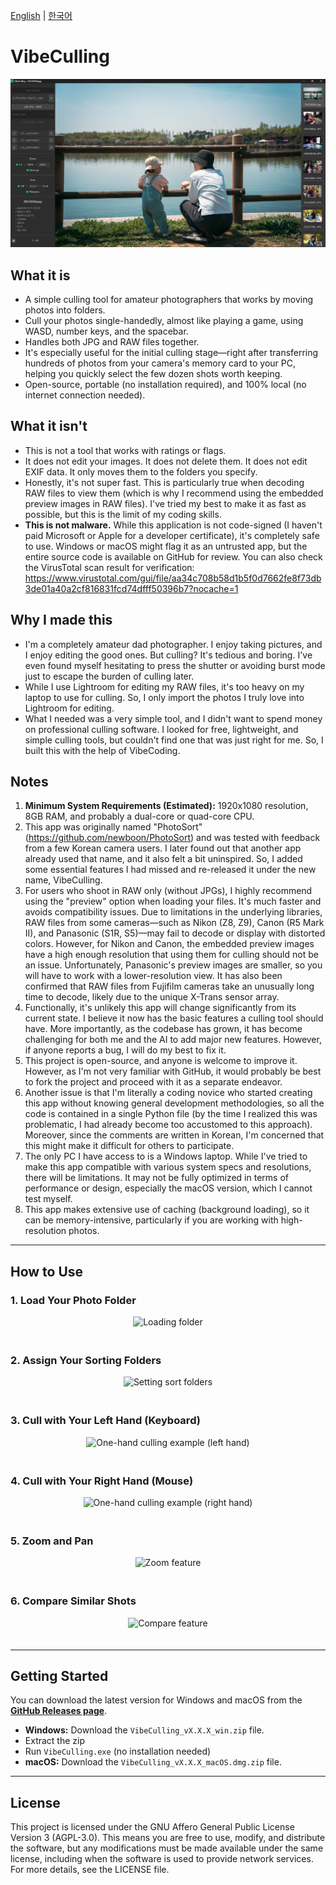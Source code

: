 [English](README.md) | [한국어](README.ko.md)

# VibeCulling

![VibeCulling Screenshot](./.github/assets/vibeculling_main.png)

## What it is
*   A simple culling tool for amateur photographers that works by moving photos into folders.
*   Cull your photos single-handedly, almost like playing a game, using WASD, number keys, and the spacebar.
*   Handles both JPG and RAW files together.
*   It's especially useful for the initial culling stage—right after transferring hundreds of photos from your camera's memory card to your PC, helping you quickly select the few dozen shots worth keeping.
*   Open-source, portable (no installation required), and 100% local (no internet connection needed).

## What it isn't
*   This is not a tool that works with ratings or flags.
*   It does not edit your images. It does not delete them. It does not edit EXIF data. It only moves them to the folders you specify.
*   Honestly, it's not super fast. This is particularly true when decoding RAW files to view them (which is why I recommend using the embedded preview images in RAW files). I've tried my best to make it as fast as possible, but this is the limit of my coding skills.
*   **This is not malware.** While this application is not code-signed (I haven't paid Microsoft or Apple for a developer certificate), it's completely safe to use. Windows or macOS might flag it as an untrusted app, but the entire source code is available on GitHub for review. You can also check the VirusTotal scan result for verification: https://www.virustotal.com/gui/file/aa34c708b58d1b5f0d7662fe8f73db3de01a40a2cf816831fcd74dfff50396b7?nocache=1

## Why I made this
*   I'm a completely amateur dad photographer. I enjoy taking pictures, and I enjoy editing the good ones. But culling? It's tedious and boring. I've even found myself hesitating to press the shutter or avoiding burst mode just to escape the burden of culling later.
*   While I use Lightroom for editing my RAW files, it's too heavy on my laptop to use for culling. So, I only import the photos I truly love into Lightroom for editing.
*   What I needed was a very simple tool, and I didn't want to spend money on professional culling software. I looked for free, lightweight, and simple culling tools, but couldn't find one that was just right for me. So, I built this with the help of VibeCoding.

## Notes
1.  **Minimum System Requirements (Estimated):** 1920x1080 resolution, 8GB RAM, and probably a dual-core or quad-core CPU.
2.  This app was originally named "PhotoSort"(https://github.com/newboon/PhotoSort) and was tested with feedback from a few Korean camera users. I later found out that another app already used that name, and it also felt a bit uninspired. So, I added some essential features I had missed and re-released it under the new name, VibeCulling.
3.  For users who shoot in RAW only (without JPGs), I highly recommend using the "preview" option when loading your files. It's much faster and avoids compatibility issues. Due to limitations in the underlying libraries, RAW files from some cameras—such as Nikon (Z8, Z9), Canon (R5 Mark II), and Panasonic (S1R, S5)—may fail to decode or display with distorted colors. However, for Nikon and Canon, the embedded preview images have a high enough resolution that using them for culling should not be an issue. Unfortunately, Panasonic's preview images are smaller, so you will have to work with a lower-resolution view. It has also been confirmed that RAW files from Fujifilm cameras take an unusually long time to decode, likely due to the unique X-Trans sensor array.
4.  Functionally, it's unlikely this app will change significantly from its current state. I believe it now has the basic features a culling tool should have. More importantly, as the codebase has grown, it has become challenging for both me and the AI to add major new features. However, if anyone reports a bug, I will do my best to fix it.
5.  This project is open-source, and anyone is welcome to improve it. However, as I'm not very familiar with GitHub, it would probably be best to fork the project and proceed with it as a separate endeavor.
6.  Another issue is that I'm literally a coding novice who started creating this app without knowing general development methodologies, so all the code is contained in a single Python file (by the time I realized this was problematic, I had already become too accustomed to this approach). Moreover, since the comments are written in Korean, I'm concerned that this might make it difficult for others to participate.
7.  The only PC I have access to is a Windows laptop. While I've tried to make this app compatible with various system specs and resolutions, there will be limitations. It may not be fully optimized in terms of performance or design, especially the macOS version, which I cannot test myself.
8.  This app makes extensive use of caching (background loading), so it can be memory-intensive, particularly if you are working with high-resolution photos.


---

## How to Use

### 1. Load Your Photo Folder
<div align="center">
  <img src=".github/assets/1-folderload.webp" alt="Loading folder" style="max-width: 1000px; margin-bottom: 20px;">
</div>

### 2. Assign Your Sorting Folders
<div align="center">
  <img src=".github/assets/2-sortfolder.webp" alt="Setting sort folders" style="max-width: 1000px; margin-bottom: 20px;">
</div>

### 3. Cull with Your Left Hand (Keyboard)
<div align="center">
  <img src=".github/assets/3-lefthand.webp" alt="One-hand culling example (left hand)" style="max-width: 1000px; margin-bottom: 20px;">
</div>

### 4. Cull with Your Right Hand (Mouse)
<div align="center">
  <img src=".github/assets/4-righthand.webp" alt="One-hand culling example (right hand)" style="max-width: 1000px; margin-bottom: 20px;">
</div>

### 5. Zoom and Pan
<div align="center">
  <img src=".github/assets/5-zoom.webp" alt="Zoom feature" style="max-width: 1000px; margin-bottom: 20px;">
</div>

### 6. Compare Similar Shots
<div align="center">
  <img src=".github/assets/6-compare.webp" alt="Compare feature" style="max-width: 1000px; margin-bottom: 20px;">
</div>

---

## Getting Started

You can download the latest version for Windows and macOS from the **[GitHub Releases page](https://github.com/newboon/VibeCulling/releases)**.

-   **Windows:** Download the `VibeCulling_vX.X.X_win.zip` file.
-   Extract the zip
-   Run `VibeCulling.exe` (no installation needed)
-   **macOS:** Download the `VibeCulling_vX.X.X_macOS.dmg.zip` file.


---

## License

This project is licensed under the GNU Affero General Public License Version 3 (AGPL-3.0).
This means you are free to use, modify, and distribute the software, but any modifications must be made available under the same license, including when the software is used to provide network services.
For more details, see the LICENSE file.